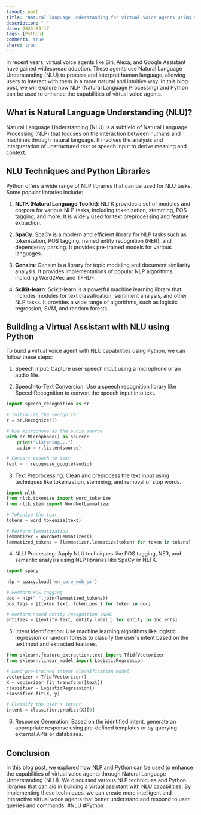 ```yaml
---
layout: post
title: "Natural language understanding for virtual voice agents using NLP and python"
description: " "
date: 2023-09-17
tags: [Python]
comments: true
share: true
---
```


In recent years, virtual voice agents like Siri, Alexa, and Google Assistant have gained widespread adoption. These agents use Natural Language Understanding (NLU) to process and interpret human language, allowing users to interact with them in a more natural and intuitive way. In this blog post, we will explore how NLP (Natural Language Processing) and Python can be used to enhance the capabilities of virtual voice agents.

## What is Natural Language Understanding (NLU)?
Natural Language Understanding (NLU) is a subfield of Natural Language Processing (NLP) that focuses on the interaction between humans and machines through natural language. It involves the analysis and interpretation of unstructured text or speech input to derive meaning and context.

## NLU Techniques and Python Libraries
Python offers a wide range of NLP libraries that can be used for NLU tasks. Some popular libraries include:

1. **NLTK (Natural Language Toolkit)**: NLTK provides a set of modules and corpora for various NLP tasks, including tokenization, stemming, POS tagging, and more. It is widely used for text preprocessing and feature extraction.

2. **SpaCy**: SpaCy is a modern and efficient library for NLP tasks such as tokenization, POS tagging, named entity recognition (NER), and dependency parsing. It provides pre-trained models for various languages.

3. **Gensim**: Gensim is a library for topic modeling and document similarity analysis. It provides implementations of popular NLP algorithms, including Word2Vec and TF-IDF.

4. **Scikit-learn**: Scikit-learn is a powerful machine learning library that includes modules for text classification, sentiment analysis, and other NLP tasks. It provides a wide range of algorithms, such as logistic regression, SVM, and random forests.

## Building a Virtual Assistant with NLU using Python

To build a virtual voice agent with NLU capabilities using Python, we can follow these steps:

1. Speech Input: Capture user speech input using a microphone or an audio file.

2. Speech-to-Text Conversion: Use a speech recognition library like SpeechRecognition to convert the speech input into text.

```python
import speech_recognition as sr

# Initialize the recognizer
r = sr.Recognizer()

# Use microphone as the audio source
with sr.Microphone() as source:
    print("Listening...")
    audio = r.listen(source)

# Convert speech to text
text = r.recognize_google(audio)
```

3. Text Preprocessing: Clean and preprocess the text input using techniques like tokenization, stemming, and removal of stop words.

```python
import nltk
from nltk.tokenize import word_tokenize
from nltk.stem import WordNetLemmatizer

# Tokenize the text
tokens = word_tokenize(text)

# Perform lemmatization
lemmatizer = WordNetLemmatizer()
lemmatized_tokens = [lemmatizer.lemmatize(token) for token in tokens]
```

4. NLU Processing: Apply NLU techniques like POS tagging, NER, and semantic analysis using NLP libraries like SpaCy or NLTK.

```python
import spacy

nlp = spacy.load('en_core_web_sm')

# Perform POS tagging
doc = nlp(" ".join(lemmatized_tokens))
pos_tags = [(token.text, token.pos_) for token in doc]

# Perform named entity recognition (NER)
entities = [(entity.text, entity.label_) for entity in doc.ents]
```

5. Intent Identification: Use machine learning algorithms like logistic regression or random forests to classify the user's intent based on the text input and extracted features.

```python
from sklearn.feature_extraction.text import TfidfVectorizer
from sklearn.linear_model import LogisticRegression

# Load pre-trained intent classification model
vectorizer = TfidfVectorizer()
X = vectorizer.fit_transform([text])
classifier = LogisticRegression()
classifier.fit(X, y)

# Classify the user's intent
intent = classifier.predict(X)[0]
```

6. Response Generation: Based on the identified intent, generate an appropriate response using pre-defined templates or by querying external APIs or databases.

## Conclusion
In this blog post, we explored how NLP and Python can be used to enhance the capabilities of virtual voice agents through Natural Language Understanding (NLU). We discussed various NLP techniques and Python libraries that can aid in building a virtual assistant with NLU capabilities. By implementing these techniques, we can create more intelligent and interactive virtual voice agents that better understand and respond to user queries and commands. #NLU #Python
